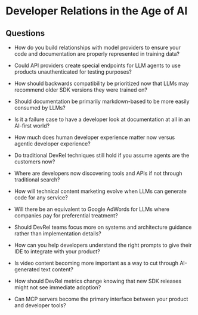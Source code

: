 # Developer Relations in the Age of AI 



## Questions

- How do you build relationships with model providers to ensure your code and documentation are properly represented in training data?

- Could API providers create special endpoints for LLM agents to use products unauthenticated for testing purposes?

- How should backwards compatibility be prioritized now that LLMs may recommend older SDK versions they were trained on?

- Should documentation be primarily markdown-based to be more easily consumed by LLMs?

- Is it a failure case to have a developer look at documentation at all in an AI-first world?

- How much does human developer experience matter now versus agentic developer experience?

- Do traditional DevRel techniques still hold if you assume agents are the customers now?

- Where are developers now discovering tools and APIs if not through traditional search?

- How will technical content marketing evolve when LLMs can generate code for any service?

- Will there be an equivalent to Google AdWords for LLMs where companies pay for preferential treatment?

- Should DevRel teams focus more on systems and architecture guidance rather than implementation details?

- How can you help developers understand the right prompts to give their IDE to integrate with your product?

- Is video content becoming more important as a way to cut through AI-generated text content?

- How should DevRel metrics change knowing that new SDK releases might not see immediate adoption?

- Can MCP servers become the primary interface between your product and developer tools?
